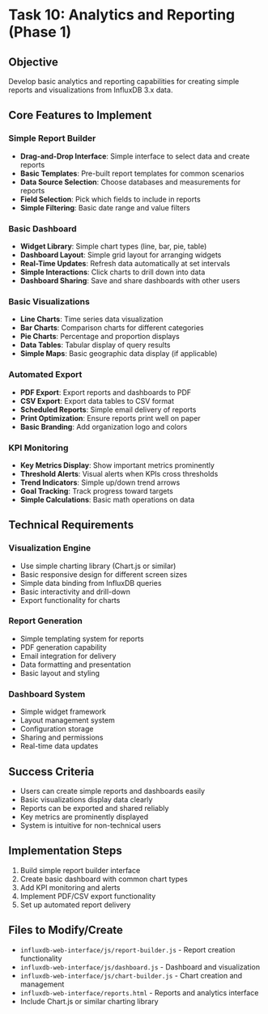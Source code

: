 # Task 10: Analytics and Reporting (Phase 1)

## **Objective**
Develop basic analytics and reporting capabilities for creating simple reports and visualizations from InfluxDB 3.x data.

## **Core Features to Implement**

### **Simple Report Builder**
- **Drag-and-Drop Interface**: Simple interface to select data and create reports
- **Basic Templates**: Pre-built report templates for common scenarios
- **Data Source Selection**: Choose databases and measurements for reports
- **Field Selection**: Pick which fields to include in reports
- **Simple Filtering**: Basic date range and value filters

### **Basic Dashboard**
- **Widget Library**: Simple chart types (line, bar, pie, table)
- **Dashboard Layout**: Simple grid layout for arranging widgets
- **Real-Time Updates**: Refresh data automatically at set intervals
- **Simple Interactions**: Click charts to drill down into data
- **Dashboard Sharing**: Save and share dashboards with other users

### **Basic Visualizations**
- **Line Charts**: Time series data visualization
- **Bar Charts**: Comparison charts for different categories
- **Pie Charts**: Percentage and proportion displays
- **Data Tables**: Tabular display of query results
- **Simple Maps**: Basic geographic data display (if applicable)

### **Automated Export**
- **PDF Export**: Export reports and dashboards to PDF
- **CSV Export**: Export data tables to CSV format
- **Scheduled Reports**: Simple email delivery of reports
- **Print Optimization**: Ensure reports print well on paper
- **Basic Branding**: Add organization logo and colors

### **KPI Monitoring**
- **Key Metrics Display**: Show important metrics prominently
- **Threshold Alerts**: Visual alerts when KPIs cross thresholds
- **Trend Indicators**: Simple up/down trend arrows
- **Goal Tracking**: Track progress toward targets
- **Simple Calculations**: Basic math operations on data

## **Technical Requirements**

### **Visualization Engine**
- Use simple charting library (Chart.js or similar)
- Basic responsive design for different screen sizes
- Simple data binding from InfluxDB queries
- Basic interactivity and drill-down
- Export functionality for charts

### **Report Generation**
- Simple templating system for reports
- PDF generation capability
- Email integration for delivery
- Data formatting and presentation
- Basic layout and styling

### **Dashboard System**
- Simple widget framework
- Layout management system
- Configuration storage
- Sharing and permissions
- Real-time data updates

## **Success Criteria**
- Users can create simple reports and dashboards easily
- Basic visualizations display data clearly
- Reports can be exported and shared reliably
- Key metrics are prominently displayed
- System is intuitive for non-technical users

## **Implementation Steps**
1. Build simple report builder interface
2. Create basic dashboard with common chart types
3. Add KPI monitoring and alerts
4. Implement PDF/CSV export functionality
5. Set up automated report delivery

## **Files to Modify/Create**
- `influxdb-web-interface/js/report-builder.js` - Report creation functionality
- `influxdb-web-interface/js/dashboard.js` - Dashboard and visualization
- `influxdb-web-interface/js/chart-builder.js` - Chart creation and management
- `influxdb-web-interface/reports.html` - Reports and analytics interface
- Include Chart.js or similar charting library 